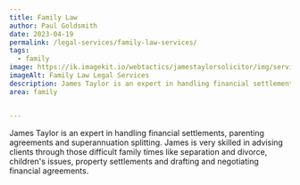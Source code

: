 ```yaml
---
title: Family Law
author: Paul Goldsmith
date: 2023-04-19
permalink: /legal-services/family-law-services/
tags:
  - family
image: https://ik.imagekit.io/webtactics/jamestaylorsolicitor/img/services/family-law-services-600x400.jpg
imageAlt: Family Law Legal Services
description: James Taylor is an expert in handling financial settlements, parenting agreements and superannuation splitting.
area: family


---
```




James Taylor is an expert in handling financial settlements, parenting agreements and superannuation splitting. James is very skilled in advising clients through those difficult family times like separation and divorce, children's issues, property settlements and drafting and negotiating financial agreements.
